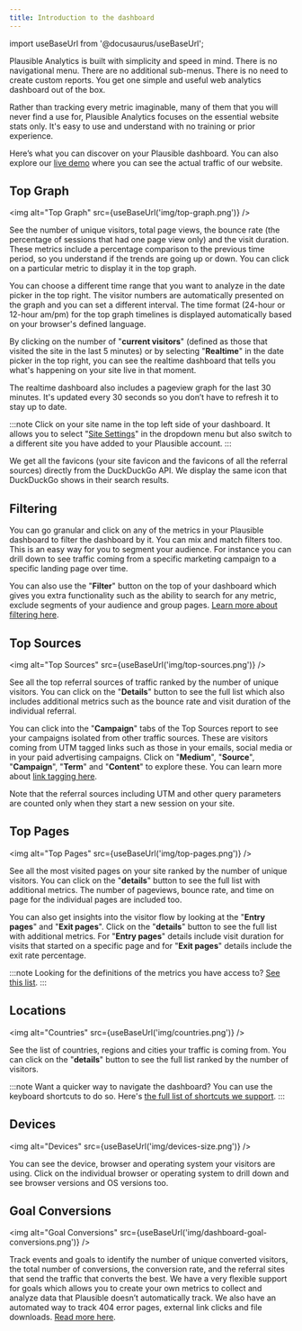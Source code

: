 ```yaml
---
title: Introduction to the dashboard
--- 
```


import useBaseUrl from '@docusaurus/useBaseUrl';

Plausible Analytics is built with simplicity and speed in mind. There is no navigational menu. There are no additional sub-menus. There is no need to create custom reports. You get one simple and useful web analytics dashboard out of the box.

Rather than tracking every metric imaginable, many of them that you will never find a use for, Plausible Analytics focuses on the essential website stats only. It's easy to use and understand with no training or prior experience.

Here’s what you can discover on your Plausible dashboard. You can also explore our [live demo](https://plausible.io/plausible.io) where you can see the actual traffic of our website.

## Top Graph

<img alt="Top Graph" src={useBaseUrl('img/top-graph.png')} />

See the number of unique visitors, total page views, the bounce rate (the percentage of sessions that had one page view only) and the visit duration. These metrics include a percentage comparison to the previous time period, so you understand if the trends are going up or down. You can click on a particular metric to display it in the top graph.

You can choose a different time range that you want to analyze in the date picker in the top right. The visitor numbers are automatically presented on the graph and you can set a different interval. The time format (24-hour or 12-hour am/pm) for the top graph timelines is displayed automatically based on your browser's defined language.

By clicking on the number of "**current visitors**" (defined as those that visited the site in the last 5 minutes) or by selecting "**Realtime**" in the date picker in the top right, you can see the realtime dashboard that tells you what's happening on your site live in that moment. 

The realtime dashboard also includes a pageview graph for the last 30 minutes. It's updated every 30 seconds so you don’t have to refresh it to stay up to date.

:::note
Click on your site name in the top left side of your dashboard. It allows you to select "[Site Settings](website-settings.md)" in the dropdown menu but also switch to a different site you have added to your Plausible account.
:::

We get all the favicons (your site favicon and the favicons of all the referral sources) directly from the DuckDuckGo API. We display the same icon that DuckDuckGo shows in their search results.

## Filtering

You can go granular and click on any of the metrics in your Plausible dashboard to filter the dashboard by it. You can mix and match filters too. This is an easy way for you to segment your audience. For instance you can drill down to see traffic coming from a specific marketing campaign to a specific landing page over time.

You can also use the "**Filter**" button on the top of your dashboard which gives you extra functionality such as the ability to search for any metric, exclude segments of your audience and group pages. [Learn more about filtering here](filters-segments.md).

## Top Sources

<img alt="Top Sources" src={useBaseUrl('img/top-sources.png')} />

See all the top referral sources of traffic ranked by the number of unique visitors. You can click on the "**Details**" button to see the full list which also includes additional metrics such as the bounce rate and visit duration of the individual referral.
 
You can click into the "**Campaign**" tabs of the Top Sources report to see your campaigns isolated from other traffic sources. These are visitors coming from UTM tagged links such as those in your emails, social media or in your paid advertising campaigns. Click on "**Medium**", "**Source**", "**Campaign**", "**Term**" and "**Content**" to explore these. You can learn more about [link tagging here](manual-link-tagging.md).

Note that the referral sources including UTM and other query parameters are counted only when they start a new session on your site.

## Top Pages

<img alt="Top Pages" src={useBaseUrl('img/top-pages.png')} />

See all the most visited pages on your site ranked by the number of unique visitors. You can click on the "**details**" button to see the full list with additional metrics. The number of pageviews, bounce rate, and time on page for the individual pages are included too.

You can also get insights into the visitor flow by looking at the "**Entry pages**" and "**Exit pages**". Click on the "**details**" button to see the full list with additional metrics. For "**Entry pages**" details include visit duration for visits that started on a specific page and for "**Exit pages**" details include the exit rate percentage.

:::note
Looking for the definitions of the metrics you have access to? [See this list](metrics-definitions.md).
:::

## Locations

<img alt="Countries" src={useBaseUrl('img/countries.png')} />

See the list of countries, regions and cities your traffic is coming from. You can click on the "**details**" button to see the full list ranked by the number of visitors.

:::note
Want a quicker way to navigate the dashboard? You can use the keyboard shortcuts to do so. Here's [the full list of shortcuts we support](keyboard-shortcuts.md).
:::

## Devices

<img alt="Devices" src={useBaseUrl('img/devices-size.png')} />

You can see the device, browser and operating system your visitors are using. Click on the individual browser or operating system to drill down and see browser versions and OS versions too.

## Goal Conversions

<img alt="Goal Conversions" src={useBaseUrl('img/dashboard-goal-conversions.png')} />

Track events and goals to identify the number of unique converted visitors, the total number of conversions, the conversion rate, and the referral sites that send the traffic that converts the best. We have a very flexible support for goals which allows you to create your own metrics to collect and analyze data that Plausible doesn’t automatically track. We also have an automated way to track 404 error pages, external link clicks and file downloads. [Read more here](goal-conversions.md).

